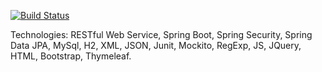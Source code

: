 [![Build Status](https://travis-ci.org/VadimSharomov/phone-book.svg?branch=master)](https://travis-ci.org/VadimSharomov/phone-book)

Technologies: RESTful Web Service, Spring Boot, Spring Security, Spring Data JPA, MySql, H2, XML, JSON, Junit, Mockito, RegExp, JS, JQuery, HTML, Bootstrap, Thymeleaf.

